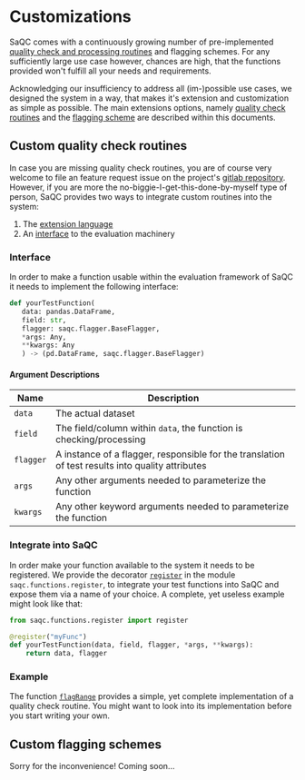 # Customizations
SaQC comes with a continuously growing number of pre-implemented
[quality check and processing routines](docs/FunctionDescriptions.md) and 
flagging schemes. 
For any sufficiently large use case however, chances are high, that the 
functions provided won't fulfill all your needs and requirements.

Acknowledging our insufficiency to address all (im-)possible use cases, we 
designed the system in a way, that makes it's extension and customization as 
simple as possible. The main extensions options, namely 
[quality check routines](#custom-quality-check-routines)
and the [flagging scheme](#custom-flagging-schemes)
are described within this documents.

## Custom quality check routines
In case you are missing quality check routines, you are of course very
welcome to file an feature request issue on the project's
[gitlab repository](https://git.ufz.de/rdm-software/saqc). However, if 
you are more the no-biggie-I-get-this-done-by-myself type of person,
SaQC provides two ways to integrate custom routines into the system:
1. The [extension language](docs/GenericFunctions.md)
2. An [interface](#interface) to the evaluation machinery

### Interface
In order to make a function usable within the evaluation framework of SaQC it needs 
to implement the following interface:

```python
def yourTestFunction(
   data: pandas.DataFrame,
   field: str,
   flagger: saqc.flagger.BaseFlagger,
   *args: Any,
   **kwargs: Any
   ) -> (pd.DataFrame, saqc.flagger.BaseFlagger)
```

#### Argument Descriptions

| Name      | Description                                                                                      |
|-----------|--------------------------------------------------------------------------------------------------|
| `data`    | The actual dataset                                                                               |
| `field`   | The field/column within `data`, the function is checking/processing                              |
| `flagger` | A instance of a flagger, responsible for the translation of test results into quality attributes |
| `args`    | Any other arguments needed to parameterize the function                                          |
| `kwargs`  | Any other keyword arguments needed to parameterize the function                                  |

### Integrate into SaQC
In order make your function available to the system it needs to be registered. We provide the decorator 
[`register`](saqc/functions/register.py) in the module `saqc.functions.register`, to integrate your 
test functions into SaQC and expose them via a name of your choice. A complete, yet useless example might
look like that:

```python
from saqc.functions.register import register

@register("myFunc")
def yourTestFunction(data, field, flagger, *args, **kwargs):
    return data, flagger
```

### Example
The function [`flagRange`](saqc/funcs/functions.py) provides a simple, yet complete implementation of 
a quality check routine. You might want to look into its implementation before you start writing your
own.


## Custom flagging schemes
Sorry for the inconvenience! Coming soon...
